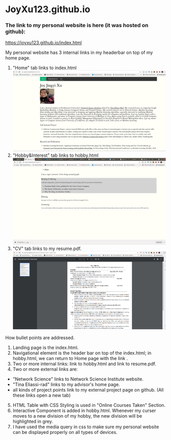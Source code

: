 # JoyXu123.github.io

### The link to my personal website is here (it was hosted on github):
https://joyxu123.github.io/index.html

My personal website has 3 internal links in my headerbar on top of my home page.
1. "Home" tab links to index.html
![home](/images/home-screenshot.png)
2. "Hobby&Interest" tab links to hobby.html
![hobby](/images/hobby-screenshot.png)
3. "CV" tab links to my resume.pdf.
![cv](/images/cv-screenshot.png)

How bullet points are addressed.
1. Landing page is the index.html.
2. Navigational element is the header bar on top of the index.html; in hobby.html, we can return to Home page with the link <home>.
3. Two or more internal links: link to hobby.html and link to resume.pdf.
4. Two or more external links are:
- "Network Science" links to Network Science Institute website.
- "Tina Eliassi-rad" links to my advisor's home page.
- all kinds of project points link to my external project page on github.
(All these links open a new tab)
5. HTML Table with CSS Styling is used in "Online Courses Taken" Section.
6. Interactive Component is added in hobby.html. Whenever my curser moves to a new division of my hobby, the new division will be highlighted in grey.
7. I have used the media query in css to make sure my personal website can be displayed properly on all types of devices.